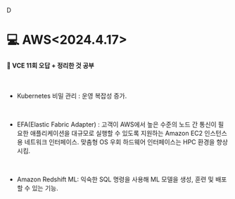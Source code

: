 D<h1>💻 AWS<2024.4.17></h1>
<h4>📖 VCE 11회 오답 + 정리한 것 공부<br></h4><br>

- Kubernetes 비밀 관리 : 운영 복잡성 증가.

    <br>
- EFA(Elastic Fabric Adapter) : 고객이 AWS에서 높은 수준의 노드 간 통신이 필요한 애플리케이션을 대규모로 실행할 수 있도록 지원하는 Amazon EC2 인스턴스용 네트워크 인터페이스. 맞춤형 OS 우회 하드웨어 인터페이스는 HPC 환경을 향상시킴.

    <br>
- Amazon Redshift ML: 익숙한 SQL 명령을 사용해 ML 모델을 생성, 훈련 및 배포할 수 있는 기능.
